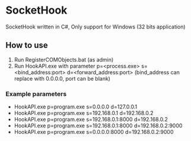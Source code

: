 # SocketHook
SocketHook written in C#, Only support for Windows (32 bits application)


## How to use
1. Run RegisterCOMObjects.bat (as admin)
2. Run HookAPI.exe with parameter p=&lt;process.exe&gt; s=&lt;bind_address:port&gt; d=&lt;forward_address:port&gt;
(bind_address can replace with 0.0.0.0, port can be blank)

### Example parameters
* HookAPI.exe p=program.exe s=0.0.0.0 d=127.0.0.1
* HookAPI.exe p=program.exe s=192.168.0.1 d=192.168.0.2
* HookAPI.exe p=program.exe s=192.168.0.1:8000 d=192.168.0.2
* HookAPI.exe p=program.exe s=192.168.0.1:8000 d=192.168.0.2:9000
* HookAPI.exe p=program.exe s=0.0.0.0:8000 d=192.168.0.2:9000
